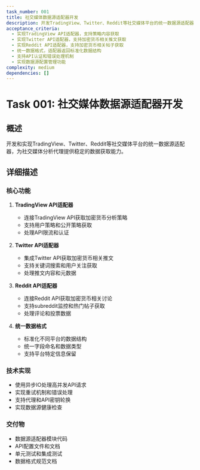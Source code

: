 ```yaml
---
task_number: 001
title: 社交媒体数据源适配器开发
description: 开发TradingView、Twitter、Reddit等社交媒体平台的统一数据源适配器，支持API连接、认证和数据获取
acceptance_criteria:
  - 实现TradingView API适配器，支持策略内容获取
  - 实现Twitter API适配器，支持加密货币相关推文获取
  - 实现Reddit API适配器，支持加密货币相关帖子获取
  - 统一数据格式，适配器返回标准化数据结构
  - 支持API认证和错误处理机制
  - 实现数据源配置管理功能
complexity: medium
dependencies: []
---
```


# Task 001: 社交媒体数据源适配器开发

## 概述
开发和实现TradingView、Twitter、Reddit等社交媒体平台的统一数据源适配器，为社交媒体分析代理提供稳定的数据获取能力。

## 详细描述

### 核心功能
1. **TradingView API适配器**
   - 连接TradingView API获取加密货币分析策略
   - 支持用户策略和公开策略获取
   - 处理API限流和认证

2. **Twitter API适配器**
   - 集成Twitter API获取加密货币相关推文
   - 支持关键词搜索和用户关注获取
   - 处理推文内容和元数据

3. **Reddit API适配器**
   - 连接Reddit API获取加密货币相关讨论
   - 支持subreddit监控和热门帖子获取
   - 处理评论和投票数据

4. **统一数据格式**
   - 标准化不同平台的数据结构
   - 统一字段命名和数据类型
   - 支持平台特定信息保留

### 技术实现
- 使用异步IO处理高并发API请求
- 实现重试机制和错误处理
- 支持代理和API密钥轮换
- 实现数据源健康检查

### 交付物
- 数据源适配器模块代码
- API配置文件和文档
- 单元测试和集成测试
- 数据格式规范文档